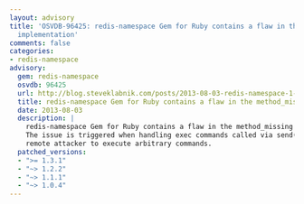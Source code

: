 ```yaml
---
layout: advisory
title: 'OSVDB-96425: redis-namespace Gem for Ruby contains a flaw in the method_missing
  implementation'
comments: false
categories:
- redis-namespace
advisory:
  gem: redis-namespace
  osvdb: 96425
  url: http://blog.steveklabnik.com/posts/2013-08-03-redis-namespace-1-3-1--security-release
  title: redis-namespace Gem for Ruby contains a flaw in the method_missing implementation
  date: 2013-08-03
  description: |
    redis-namespace Gem for Ruby contains a flaw in the method_missing implementation.
    The issue is triggered when handling exec commands called via send(). This may allow a
    remote attacker to execute arbitrary commands.
  patched_versions:
  - ">= 1.3.1"
  - "~> 1.2.2"
  - "~> 1.1.1"
  - "~> 1.0.4"
---
```

